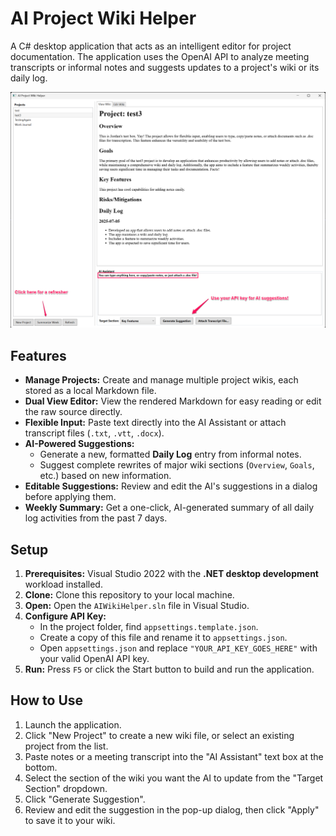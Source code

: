 ﻿# AI Project Wiki Helper

A C# desktop application that acts as an intelligent editor for project documentation. The application uses the OpenAI API to analyze meeting transcripts or informal notes and suggests updates to a project's wiki or its daily log.

![Application Screenshot](docs/images/app-screenshot.png)

## Features

-   **Manage Projects:** Create and manage multiple project wikis, each stored as a local Markdown file.
-   **Dual View Editor:** View the rendered Markdown for easy reading or edit the raw source directly.
-   **Flexible Input:** Paste text directly into the AI Assistant or attach transcript files (`.txt`, `.vtt`, `.docx`).
-   **AI-Powered Suggestions:**
    -   Generate a new, formatted **Daily Log** entry from informal notes.
    -   Suggest complete rewrites of major wiki sections (`Overview`, `Goals`, etc.) based on new information.
-   **Editable Suggestions:** Review and edit the AI's suggestions in a dialog before applying them.
-   **Weekly Summary:** Get a one-click, AI-generated summary of all daily log activities from the past 7 days.

## Setup

1.  **Prerequisites:** Visual Studio 2022 with the **.NET desktop development** workload installed.
2.  **Clone:** Clone this repository to your local machine.
3.  **Open:** Open the `AIWikiHelper.sln` file in Visual Studio.
4.  **Configure API Key:**
    -   In the project folder, find `appsettings.template.json`.
    -   Create a copy of this file and rename it to `appsettings.json`.
    -   Open `appsettings.json` and replace `"YOUR_API_KEY_GOES_HERE"` with your valid OpenAI API key.
5.  **Run:** Press `F5` or click the Start button to build and run the application.

## How to Use

1.  Launch the application.
2.  Click "New Project" to create a new wiki file, or select an existing project from the list.
3.  Paste notes or a meeting transcript into the "AI Assistant" text box at the bottom.
4.  Select the section of the wiki you want the AI to update from the "Target Section" dropdown.
5.  Click "Generate Suggestion".
6.  Review and edit the suggestion in the pop-up dialog, then click "Apply" to save it to your wiki.
